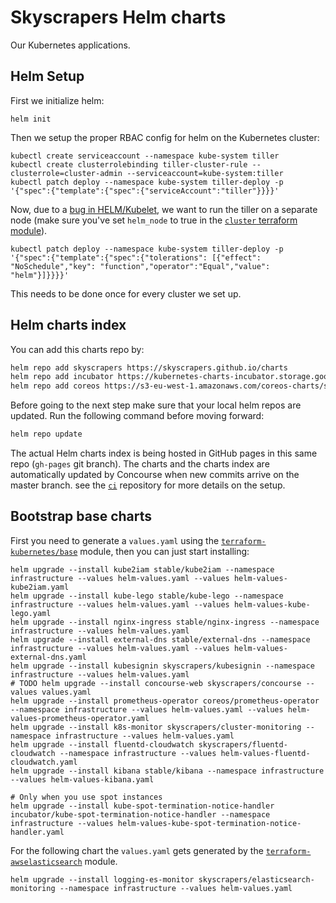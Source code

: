 # Skyscrapers Helm charts

Our Kubernetes applications.

## Helm Setup

First we initialize helm:
```
helm init
```

Then we setup the proper RBAC config for helm on the Kubernetes cluster:
```
kubectl create serviceaccount --namespace kube-system tiller
kubectl create clusterrolebinding tiller-cluster-rule --clusterrole=cluster-admin --serviceaccount=kube-system:tiller
kubectl patch deploy --namespace kube-system tiller-deploy -p '{"spec":{"template":{"spec":{"serviceAccount":"tiller"}}}}'
```

Now, due to a [bug in HELM/Kubelet](https://github.com/kubernetes/helm/issues/3121), we want to run the tiller on a separate node (make sure you've set `helm_node` to true in the [`cluster` terraform module](https://github.com/skyscrapers/terraform-kubernetes#cluster)).
```
kubectl patch deploy --namespace kube-system tiller-deploy -p '{"spec":{"template":{"spec":{"tolerations": [{"effect": "NoSchedule","key": "function","operator":"Equal","value": "helm"}]}}}}'
```

This needs to be done once for every cluster we set up.

## Helm charts index

You can add this charts repo by:

```sh
helm repo add skyscrapers https://skyscrapers.github.io/charts
helm repo add incubator https://kubernetes-charts-incubator.storage.googleapis.com/
helm repo add coreos https://s3-eu-west-1.amazonaws.com/coreos-charts/stable/
```
Before going to the next step make sure that your local helm repos are updated. Run the following command before moving forward:
```sh
helm repo update
```
The actual Helm charts index is being hosted in GitHub pages in this same repo (`gh-pages` git branch).
The charts and the charts index are automatically updated by Concourse when new commits arrive
on the master branch. see the [`ci`](https://github.com/skyscrapers/ci) repository for more details
on the setup.

## Bootstrap base charts

First you need to generate a `values.yaml` using the
[`terraform-kubernetes/base`](https://github.com/skyscrapers/terraform-kubernetes/tree/master/base)
module, then you can just start installing:

```console
helm upgrade --install kube2iam stable/kube2iam --namespace infrastructure --values helm-values.yaml --values helm-values-kube2iam.yaml
helm upgrade --install kube-lego stable/kube-lego --namespace infrastructure --values helm-values.yaml --values helm-values-kube-lego.yaml
helm upgrade --install nginx-ingress stable/nginx-ingress --namespace infrastructure --values helm-values.yaml
helm upgrade --install external-dns stable/external-dns --namespace infrastructure --values helm-values.yaml --values helm-values-external-dns.yaml
helm upgrade --install kubesignin skyscrapers/kubesignin --namespace infrastructure --values helm-values.yaml
# TODO helm upgrade --install concourse-web skyscrapers/concourse --values values.yaml
helm upgrade --install prometheus-operator coreos/prometheus-operator --namespace infrastructure --values helm-values.yaml --values helm-values-prometheus-operator.yaml
helm upgrade --install k8s-monitor skyscrapers/cluster-monitoring --namespace infrastructure --values helm-values.yaml
helm upgrade --install fluentd-cloudwatch skyscrapers/fluentd-cloudwatch --namespace infrastructure --values helm-values-fluentd-cloudwatch.yaml
helm upgrade --install kibana stable/kibana --namespace infrastructure --values helm-values-kibana.yaml

# Only when you use spot instances
helm upgrade --install kube-spot-termination-notice-handler incubator/kube-spot-termination-notice-handler --namespace infrastructure --values helm-values-kube-spot-termination-notice-handler.yaml

```

For the following chart the `values.yaml` gets generated by the [`terraform-awselasticsearch`](https://github.com/skyscrapers/terraform-awselasticsearch) module.

```shell
helm upgrade --install logging-es-monitor skyscrapers/elasticsearch-monitoring --namespace infrastructure --values helm-values.yaml
```
